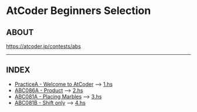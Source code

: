 # AtCoder Beginners Selection

## ABOUT

<https://atcoder.jp/contests/abs>

---

## INDEX

- [PracticeA - Welcome to AtCoder](https://atcoder.jp/contests/abs/tasks/practice_1) --> [1.hs](./1.hs)
- [ABC086A - Product](https://atcoder.jp/contests/abs/tasks/abc086_a) --> [2.hs](./2.hs)
- [ABC081A - Placing Marbles](https://atcoder.jp/contests/abs/tasks/abc081_a) --> [3.hs](./3.hs)
- [ABC081B - Shift only](https://atcoder.jp/contests/abs/tasks/abc081_b) --> [4.hs](./4.hs)
